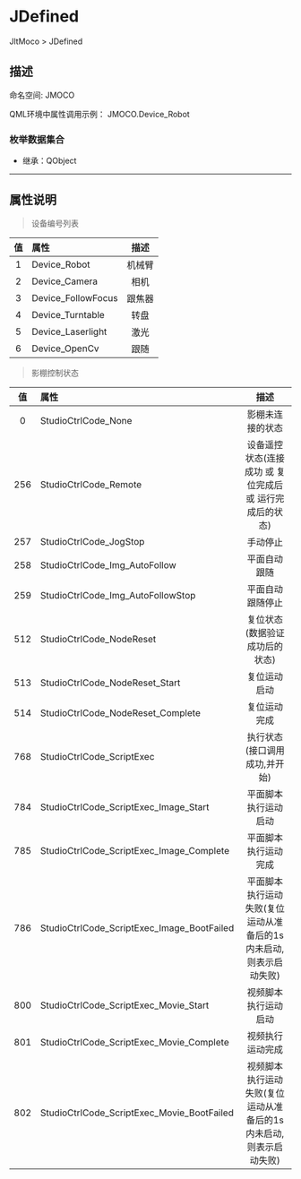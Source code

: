 # **JDefined**

JltMoco > JDefined

## 描述

命名空间: JMOCO

QML环境中属性调用示例： JMOCO.Device_Robot

### 枚举数据集合

* 继承：QObject

---

## 属性说明

> 设备编号列表

|  值       |  属性             | 描述      |
| :----:    |  :----            | :----:    |
|1          | Device_Robot      | 机械臂    |
|2          | Device_Camera     | 相机  |
|3          | Device_FollowFocus     | 跟焦器  |
|4          | Device_Turntable     | 转盘  |
|5          | Device_Laserlight     | 激光  |
|6          | Device_OpenCv     | 跟随  |

> 影棚控制状态

|  值       |  属性                     | 描述      |
| :----:    |  :----                    | :----:    |
|0          | StudioCtrlCode_None       | 影棚未连接的状态    |
|256        | StudioCtrlCode_Remote     | 设备遥控状态(连接成功 或 复位完成后 或 运行完成后的状态)    |
|257        | StudioCtrlCode_JogStop    | 手动停止    |
|258        | StudioCtrlCode_Img_AutoFollow    | 平面自动跟随    |
|259        | StudioCtrlCode_Img_AutoFollowStop    | 平面自动跟随停止    |
|512        | StudioCtrlCode_NodeReset    | 复位状态(数据验证成功后的状态)    |
|513        | StudioCtrlCode_NodeReset_Start    | 复位运动启动    |
|514        | StudioCtrlCode_NodeReset_Complete    | 复位运动完成    |
|768        | StudioCtrlCode_ScriptExec    | 执行状态(接口调用成功,并开始)    |
|784        | StudioCtrlCode_ScriptExec_Image_Start    | 平面脚本执行运动启动    |
|785        | StudioCtrlCode_ScriptExec_Image_Complete    | 平面脚本执行运动完成    |
|786        | StudioCtrlCode_ScriptExec_Image_BootFailed    | 平面脚本执行运动失败(复位运动从准备后的1s内未启动,则表示启动失败)   |
|800        | StudioCtrlCode_ScriptExec_Movie_Start    | 视频脚本执行运动启动   |
|801        | StudioCtrlCode_ScriptExec_Movie_Complete    | 视频执行运动完成    |
|802        | StudioCtrlCode_ScriptExec_Movie_BootFailed    | 视频脚本执行运动失败(复位运动从准备后的1s内未启动,则表示启动失败)    |
